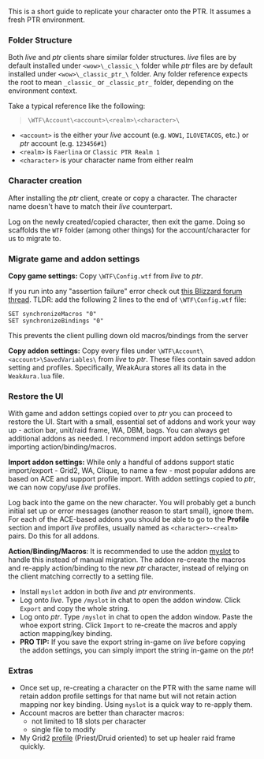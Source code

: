 This is a short guide to replicate your character onto the PTR. It assumes a fresh PTR environment.

### Folder Structure
Both *live* and *ptr* clients share similar folder structures. *live* files are by default installed under `<wow>\_classic_\` folder while *ptr* files are by default installed under `<wow>\_classic_ptr_\` folder. Any folder reference expects the root to mean `_classic_` or `_classic_ptr_` folder, depending on the environment context.

Take a typical reference like the following:

> `\WTF\Account\<account>\<realm>\<character>\`

- `<account>` is the either your *live* account (e.g. `WOW1`, `ILOVETACOS`, etc.) or *ptr* account (e.g. `123456#1`)
- `<realm>` is `Faerlina` or `Classic PTR Realm 1`
- `<character>` is your character name from either realm

### Character creation
After installing the *ptr* client, create or copy a character. The character name doesn't have to match their *live* counterpart.

Log on the newly created/copied character, then exit the game. Doing so scaffolds the `WTF` folder (among other things) for the account/character for us to migrate to.

### Migrate game and addon settings

**Copy game settings:** Copy `\WTF\Config.wtf` from *live* to *ptr*.

If you run into any "assertion failure" error check out [this Blizzard forum thread](https://eu.forums.blizzard.com/en/wow/t/crashing-on-launch-of-ptr-client-2022/404159/2). TLDR: add the following 2 lines to the end of `\WTF\Config.wtf` file:
```
SET synchronizeMacros "0"
SET synchronizeBindings "0"
```
This prevents the client pulling down old macros/bindings from the server

**Copy addon settings:** Copy every files under `\WTF\Account\<account>\SavedVariables\` from *live* to *ptr*. These files contain saved addon setting and profiles. Specifically, WeakAura stores all its data in the `WeakAura.lua` file.

### Restore the UI
With game and addon settings copied over to *ptr* you can proceed to restore the UI. Start with a small, essential set of addons and work your way up - action bar, unit/raid frame, WA, DBM, bags. You can always get additional addons as needed. I recommend import addon settings before importing action/binding/macros.

**Import addon settings:** While only a handful of addons support static import/export - Grid2, WA, Clique, to name a few - most popular addons are based on ACE and support profile import. With addon settings copied to *ptr*, we can now copy/use *live* profiles.

Log back into the game on the new character. You will probably get a bunch initial set up or error messages (another reason to start small), ignore them. For each of the ACE-based addons you should be able to go to the **Profile** section and import *live* profiles, usually named as `<character>-<realm>` pairs. Do this for all addons.

**Action/Binding/Macros**: It is recommended to use the addon [myslot](https://www.curseforge.com/wow/addons/myslot) to handle this instead of manual migration. The addon re-create the macros and re-apply action/binding to the new *ptr* character, instead of relying on the client matching correctly to a setting file.

- Install `myslot` addon in both *live* and *ptr* environments.
- Log onto *live*. Type `/myslot` in chat to open the addon window. Click `Export` and copy the whole string.
- Log onto *ptr*. Type `/myslot` in chat to open the addon window. Paste the whoe export string. Click `Import` to re-create the macros and apply action mapping/key binding.
- **PRO TIP:** If you save the export string in-game on *live* before copying the addon settings, you can simply import the string in-game on the *ptr*!

### Extras

- Once set up, re-creating a character on the PTR with the same name will retain addon profile settings for that name but will not retain action mapping nor key binding. Using `myslot` is a quick way to re-apply them.
- Account macros are better than character macros:
  - not limited to 18 slots per character
  - single file to modify
- My Grid2 [profile](https://raw.githubusercontent.com/whichwit/whichwit/main/wow/export/grid2.txt) (Priest/Druid oriented) to set up healer raid frame quickly.